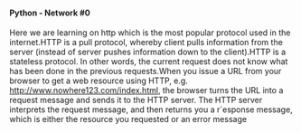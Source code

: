 #### Python - Network #0
Here we are learning on http which is the most popular protocol used in the internet.HTTP is a pull protocol, whereby client pulls information from the server (instead of server pushes information down to the client).HTTP is a stateless protocol. In other words, the current request does not know what has been done in the previous requests.When you issue a URL from your browser to get a web resource using HTTP, e.g. http://www.nowhere123.com/index.html, the browser turns the URL into a request message and sends it to the HTTP server. The HTTP server interprets the request message, and then returns you a r`esponse message, which is either the resource you requested or an error message
